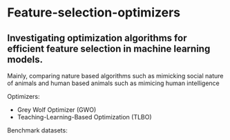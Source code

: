 # Feature-selection-optimizers
## Investigating optimization algorithms for efficient feature selection in machine learning models. 
Mainly, comparing nature based algorithms such as mimicking social nature of animals and human based animals such as mimicing human intelligence 

Optimizers:
- Grey Wolf Optimizer (GWO)
- Teaching-Learning-Based Optimization (TLBO)

Benchmark datasets:

